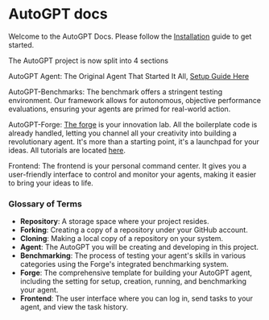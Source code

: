 # AutoGPT docs

Welcome to the AutoGPT Docs. Please follow the [Installation](/setup/) guide to get started.

The AutoGPT project is now split into 4 sections

AutoGPT Agent: The Original Agent That Started It All, [Setup Guide Here](/docs/content/AutoGPT/setup.md)

AutoGPT-Benchmarks: The benchmark offers a stringent testing environment. Our framework allows for autonomous, objective performance evaluations, ensuring your agents are primed for real-world action.

AutoGPT-Forge: [The forge](/docs/content/forge/readme.md) is your innovation lab. All the boilerplate code is already handled, letting you channel all your creativity into building a revolutionary agent. It's more than a starting point, it's a launchpad for your ideas. All tutorials are located [here](https://aiedge.medium.com/autogpt-forge-e3de53cc58ec).

Frontend: The frontend is your personal command center. It gives you a user-friendly interface to control and monitor your agents, making it easier to bring your ideas to life.


### Glossary of Terms
- **Repository**: A storage space where your project resides.
- **Forking**: Creating a copy of a repository under your GitHub account.
- **Cloning**: Making a local copy of a repository on your system.
- **Agent**: The AutoGPT you will be creating and developing in this project.
- **Benchmarking**: The process of testing your agent's skills in various categories using the Forge's integrated benchmarking system.
- **Forge**: The comprehensive template for building your AutoGPT agent, including the setting for setup, creation, running, and benchmarking your agent.
- **Frontend**: The user interface where you can log in, send tasks to your agent, and view the task history.
